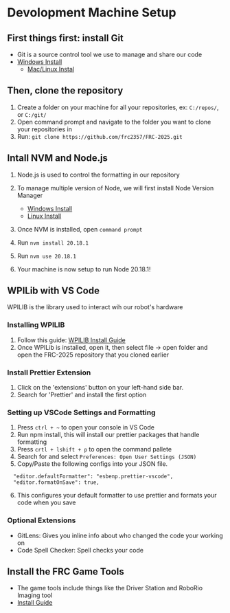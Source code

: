 # Devolopment Machine Setup

## First things first: install Git

- Git is a source control tool we use to manage and share our code
- [Windows Install](https://git-scm.com/downloads/win)
  - [Mac/Linux Instal](https://git-scm.com/book/en/v2/Getting-Started-Installing-Git)

## Then, clone the repository

1. Create a folder on your machine for all your repositories, ex: `C:/repos/`, or `C:/git/`
2. Open command prompt and navigate to the folder you want to clone your repositories in
3. Run: `git clone https://github.com/frc2357/FRC-2025.git`

## Intall NVM and Node.js

1. Node.js is used to control the formatting in our repository
2. To manage multiple version of Node, we will first install Node Version Manager

   - [Windows Install](https://github.com/coreybutler/nvm-windows/releases/latest)
   - [Linux Install](https://github.com/nvm-sh/nvm/releases/latest)

3. Once NVM is installed, open `command prompt`
4. Run `nvm install 20.18.1`
5. Run `nvm use 20.18.1`
6. Your machine is now setup to run Node 20.18.1!

## WPILib with VS Code

WPILIB is the library used to interact wih our robot's hardware

### Installing WPILIB

1. Follow this guide: [WPILIB Install Guide](https://docs.wpilib.org/en/stable/docs/zero-to-robot/step-2/wpilib-setup.html)
2. Once WPILib is installed, open it, then select file -> open folder and open the FRC-2025 repository that you cloned earlier

### Install Prettier Extension

1. Click on the 'extensions' button on your left-hand side bar.
2. Search for 'Prettier' and install the first option

### Setting up VSCode Settings and Formatting

1. Press `ctrl + ~` to open your console in VS Code
2. Run npm install, this will install our prettier packages that handle formatting
3. Press `crtl + lshift + p` to open the command pallete
4. Search for and select `Preferences: Open User Settings (JSON)`
5. Copy/Paste the following configs into your JSON file.

```
  "editor.defaultFormatter": "esbenp.prettier-vscode",
  "editor.formatOnSave": true,
```

6. This configures your default formatter to use prettier and formats your code when you save

### Optional Extensions

- GitLens: Gives you inline info about who changed the code your working on
- Code Spell Checker: Spell checks your code

## Install the FRC Game Tools

- The game tools include things like the Driver Station and RoboRio Imaging tool
- [Install Guide](https://docs.wpilib.org/en/stable/docs/zero-to-robot/step-2/frc-game-tools.html)
